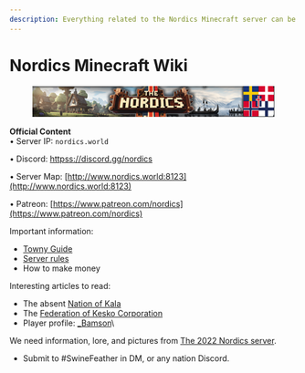 ```yaml
---
description: Everything related to the Nordics Minecraft server can be found here!
---
```


# Nordics Minecraft Wiki

<figure><img src=".gitbook/assets/NU BannerFlags (1).png" alt=""><figcaption></figcaption></figure>

**Official Content**\
&#x20;  • Server  IP: `nordics.world`

&#x20;  • Discord: [httpss://discord.gg/nordics](httpss://discord.gg/nordics)

&#x20;  • Server Map: [http://www.nordics.world:8123](http://www.nordics.world:8123)

&#x20;  • Patreon: [https://www.patreon.com/nordics](https://www.patreon.com/nordics)

Important information:

* [Towny Guide](server-guides/towny-guide.md)
* [Server rules](rules-and-penalties/server-rules.md)
* How to make money

Interesting articles to read:

* The absent [Nation of Kala](towny/nations/absent-nations/kala.md)
* The [Federation of Kesko Corporation](towny/nations/present-nations/kesko-corporation/)
* Player profile: [\_Bamson](towny/towns/finland-region/garvia/garvian-residents/bamson.md)\


We need information, lore, and pictures from [The 2022 Nordics server](history/the-2022-nordics-server/).

* Submit to #SwineFeather in DM, or any nation Discord.





